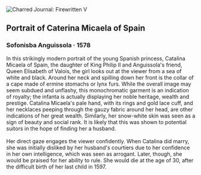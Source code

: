 <div class="artwork-of-the-day">
  <div class="container">
    <div class="img-wrapper">
      <img
        src="https://uploads7.wikiart.org/images/sofonisba-anguissola/portrait-of-caterina-micaela-of-spain-1578.jpg!Large.jpg"
        alt="Charred Journal: Firewritten V" />
    </div>
    <div class="artwork-detail">
      <div class="artwork-origin"> 
        <h2 class="artwork-name">Portrait of Caterina Micaela of Spain</h2>
        <h3 class="artist">
          Sofonisba Anguissola
                    ·  1578
        </h3>
      </div>
      <p class="description">
        <span class="artwork-description-text ng-binding" ng-bind-html="viewModel.ArtworkOfTheDay.Description | unsafe">In this strikingly modern portrait of the young Spanish princess, Catalina Micaela of Spain, the daughter of King Philip II and Anguissola's friend, Queen Elisabeth of Valois, the girl looks out at the viewer from a sea of white and black. Around her neck and spilling down her front is the collar of a cape made of ermine stomachs or lynx furs. While the overall image may seem subdued and unflashy, this monochromatic garment is an indication of royalty; the infanta is actually displaying her noble heritage, wealth and prestige. Catalina Micaela's pale hand, with its rings and gold lace cuff, and her necklaces peeping through the gauzy fabric around her head, are other indications of her great wealth. Similarly, her snow-white skin was seen as a sign of beauty and social rank. It is likely that this was shown to potential suitors in the hope of finding her a husband.<br><br>Her direct gaze engages the viewer confidently. When Catalina did marry, she was initially disliked by her husband's courtiers due to her confidence in her own intelligence, which was seen as arrogant. Later, though, she would be praised for her ability to rule. She would die at the age of 30, after the difficult birth of her last child in 1597.</span>
                        <div class="text-shadow-container" ng-show="showShadow" style=""></div>
      </p>
    </div>
  </div>

</div>
